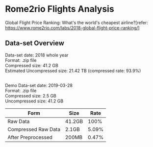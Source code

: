 # Rome2rio Flights Analysis
Global Flight Price Ranking: What's the world's cheapest airline?[refer: https://www.rome2rio.com/labs/2018-global-flight-price-ranking/] 

##  Data-set Overview
   Data-set date: 2018 whole year <br/>
    Format: .zip file <br/>
  Compressed size: 41.2 GB <br/>
  Estimated Uncompressed size: 21.42 TB (compressed rate: 93.9%) <br/><br/>

  Demo Data-set date: 2019-03-28<br/>
  Format: .zip file<br/>
  Compressed size: 2.5 GB<br/>
  Uncompressed size: 41.2 GB<br/>
  
| Form  | Size | Rate |
| --- | --- | --- |
| Raw Data | 41.2GB | 100% |
| Compressed Raw Data | 2.1GB | 5.09% |
| After Preprocessed | 200MB | 0.47% |
